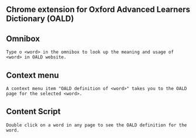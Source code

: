 Chrome extension for Oxford Advanced Learners Dictionary (OALD)
--

## Omnibox
    Type o <word> in the omnibox to look up the meaning and usage of <word> in OALD website.

## Context menu
    A context menu item "OALD definition of <word>" takes you to the OALD page for the selected <word>. 

## Content Script
    Double click on a word in any page to see the OALD definition for the word.
